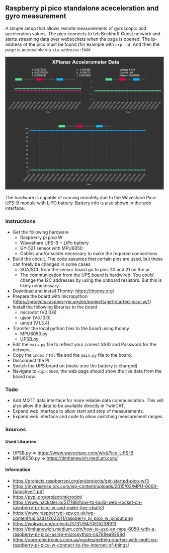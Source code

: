 ## Raspberry pi pico standalone aceceleration and gyro measurement

A simple setup that allows remote measurements of gyroscopic and acceleration values. The pico connects to teh Beckhoff Guest network and starts streaming data over websockets when the page is opened. The ip-address of the pico must be found (for example with `arp -a`). And then the page is accessible via `<ip-address>:5000`

![](images/240821-page.png)

The hardware is capable of running remotely due to the Waveshare Pico-UPS-B module with LiPO battery. Battery info is also shown in the web interface.

### Instructions
- Get the following hardware
    - Raspberry pi pico W
    - Waveshare UPS-B + LiPo battery
    - GY-521 sensor with MPU6050
    - Cables and/or solder necessary to make the required connections
- Build the circuit. The code assumes that certain pins are used, but these can freely be changed in some cases
    - SDA/SCL from the sensor board go to pins 20 and 21 on the pi
    - The communication from the UPS board is hardwired. You *could* change the I2C addresses by using the onboard resistors. But this is likely unnecessary.
- Download and install Thonny: https://thonny.org/
- Prepare the board with micropython (https://projects.raspberrypi.org/en/projects/get-started-pico-w/1)
- Install the following libraries to the board
    - microdot (V2.0.6)
    - ujson (V5.10.0)
    - umqtt (V1.3.4)
- Transfer the local python files to the board using thonny
    - MPU6050.py
    - UPSB.py
- Edit the `main.py` file to reflect your correct SSID and Password for the network.
- Copy the `index.html` file and the `main.py` file to the board.
- Disconnect the PI
- Switch the UPS board on (make sure the battery is charged)
- Navigate to `<ip>:5000`, the web page should show the live data from the board now.

### Todo
- Add MQTT data interface for more reliable data communication. This will also allow the data to be available directly in TwinCAT.
- Expand web interface to allow start and stop of measurements.
- Expand web interface and code to allow switching measurement ranges.

### Sources

#### Used Libraries
- UPSB.py => https://www.waveshare.com/wiki/Pico-UPS-B
- MPU6050.py => https://timhanewich.medium.com/

#### Information
- https://projects.raspberrypi.org/en/projects/get-started-pico-w/3
- https://invensense.tdk.com/wp-content/uploads/2015/02/MPU-6000-Datasheet1.pdf
- https://pypi.org/project/microdot/
- https://www.hackster.io/517188/how-to-build-web-socket-on-raspberry-pi-pico-w-and-make-live-cbafe3
- https://www.raspberrypi-spy.co.uk/wp-content/uploads/2022/11/raspberry_pi_pico_w_pinout.png
- https://wokwi.com/projects/373176470515238913
- https://timhanewich.medium.com/how-to-use-an-mpu-6050-with-a-raspberry-pi-pico-using-micropython-cd768ea9268d
- https://core-electronics.com.au/guides/getting-started-with-mqtt-on-raspberry-pi-pico-w-connect-to-the-internet-of-things/
